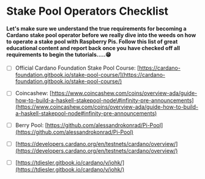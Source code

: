 # Stake Pool Operators Checklist

#### 

#### Let's make sure we understand the true requirements for becoming a Cardano stake pool operator before we really dive into the weeds on how to operate a stake pool with Raspberry Pis. Follow this list of great educational content and report back once you have checked off all requirements to begin the tutorials.....😁 

* [ ] Official Cardano Foundation Stake Pool Course: [https://cardano-foundation.gitbook.io/stake-pool-course/](https://cardano-foundation.gitbook.io/stake-pool-course/)
* [ ] Coincashew: [https://www.coincashew.com/coins/overview-ada/guide-how-to-build-a-haskell-stakepool-node\#infinity-pre-announcements](https://www.coincashew.com/coins/overview-ada/guide-how-to-build-a-haskell-stakepool-node#infinity-pre-announcements)
* [ ] Berry Pool: [https://github.com/alessandrokonrad/Pi-Pool](https://github.com/alessandrokonrad/Pi-Pool)
* [ ] [https://developers.cardano.org/en/testnets/cardano/overview/](https://developers.cardano.org/en/testnets/cardano/overview/)
* [ ] [https://tdiesler.gitbook.io/cardano/v/iohk/](https://tdiesler.gitbook.io/cardano/v/iohk/) 



